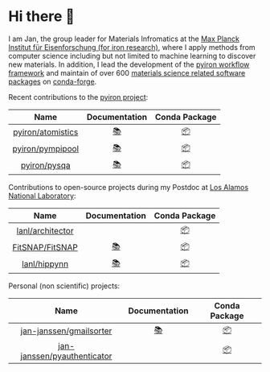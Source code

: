 # Hi there 👋
I am Jan, the group leader for Materials Infromatics at the [Max Planck Institut für Eisenforschung (for iron research)](https://www.mpie.de), where I apply methods from computer science including but not limited to machine learning to discover new materials. 
In addition, I lead the development of the [pyiron workflow framework](https://pyiron.org) and maintain of over 600 [materials science related software packages](https://github.com/jan-janssen/conda-forge-contribution) on [conda-forge](https://conda-forge.org). 

Recent contributions to the [pyiron project](https://github.com/pyiron): 

| Name | Documentation | Conda Package | 
|:----:|:-------------:|:-------------:|
| [pyiron/atomistics](https://github.com/pyiron/atomistics) | [:books:](https://atomistics.readthedocs.io) | [:package:](https://anaconda.org/conda-forge/atomistics) |
| [pyiron/pympipool](https://github.com/pyiron/pympipool) | [:books:](https://pympipool.readthedocs.io) | [:package:](https://anaconda.org/conda-forge/pympipool) |
| [pyiron/pysqa](https://github.com/pyiron/pysqa) | [:books:](https://pysqa.readthedocs.io) | [:package:](https://anaconda.org/conda-forge/pysqa) |

Contributions to open-source projects during my Postdoc at [Los Alamos National Laboratory](https://github.com/lanl):

| Name | Documentation | Conda Package |
|:----:|:-------------:|:-------------:|
| [lanl/architector](https://github.com/lanl/Architector) | | [:package:](https://anaconda.org/conda-forge/architector) |
| [FitSNAP/FitSNAP](https://github.com/FitSNAP/FitSNAP) | [:books:](https://fitsnap.github.io) | [:package:](https://anaconda.org/conda-forge/fitsnap3) |
| [lanl/hippynn](https://github.com/lanl/hippynn) | [:books:](https://lanl.github.io/hippynn/) | [:package:](https://anaconda.org/conda-forge/hippynn) |

Personal (non scientific) projects: 

| Name | Documentation | Conda Package |
|:----:|:-------------:|:-------------:|
| [jan-janssen/gmailsorter](https://github.com/jan-janssen/gmailsorter) | [:books:](https://gmailsorter.readthedocs.io/) | [:package:](https://anaconda.org/conda-forge/gmailsorter) |
| [jan-janssen/pyauthenticator](https://github.com/jan-janssen/pyauthenticator) |   | [:package:](https://anaconda.org/conda-forge/pyauthenticator) |
